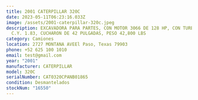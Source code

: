 ```yaml
---
title: 2001 CATERPILLAR 320C
date: 2023-05-11T06:23:16.033Z
image: /assets/2001-caterpillar-320c.jpeg
description: EXCAVADORA PARA PARTES, CON MOTOR 3066 DE 128 HP, CON TURBO, BUCKET
  C.Y. 1.83, CUCHARON DE 42 PULGADAS, PESO 42,800 LBS
category: Camiones
location: 2727 MONTANA AVEEl Paso, Texas 79903
phone: +52 625 100 1010
email: test@gmail.com
year: "2001"
manufacturer: CATERPILLAR
model: 320C
serialNumber: CAT0320CPANB01865
condition: Desmantelados
stockNum: "16550"
---
```

